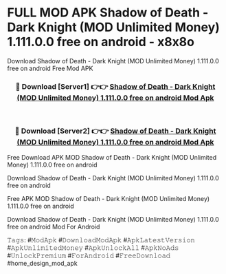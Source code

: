 # FULL MOD APK Shadow of Death - Dark Knight (MOD Unlimited Money) 1.111.0.0 free on android - x8x8o
Download Shadow of Death - Dark Knight (MOD Unlimited Money) 1.111.0.0 free on android Free Mod APK

<div align="center">
<h3>🔴 Download [Server1] 👉👉 <a href="https://apk-comot.site?title=Shadow_of_Death_-_Dark_Knight_(MOD_Unlimited_Money)_1.111.0.0_free_on_android">Shadow of Death - Dark Knight (MOD Unlimited Money) 1.111.0.0 free on android Mod Apk</a></h3><br>

<h3>🔴 Download [Server2] 👉👉 <a href="https://apk-comot.site?title=Shadow_of_Death_-_Dark_Knight_(MOD_Unlimited_Money)_1.111.0.0_free_on_android">Shadow of Death - Dark Knight (MOD Unlimited Money) 1.111.0.0 free on android Mod Apk</a></h3>
</div>


Free Download APK MOD Shadow of Death - Dark Knight (MOD Unlimited Money) 1.111.0.0 free on android

Download Shadow of Death - Dark Knight (MOD Unlimited Money) 1.111.0.0 free on android 

Free APK MOD Shadow of Death - Dark Knight (MOD Unlimited Money) 1.111.0.0 free on android 

Download Shadow of Death - Dark Knight (MOD Unlimited Money) 1.111.0.0 free on android Mod For Android

𝚃𝚊𝚐𝚜: #𝙼𝚘𝚍𝙰𝚙𝚔 #𝙳𝚘𝚠𝚗𝚕𝚘𝚊𝚍𝙼𝚘𝚍𝙰𝚙𝚔 #𝙰𝚙𝚔𝙻𝚊𝚝𝚎𝚜𝚝𝚅𝚎𝚛𝚜𝚒𝚘𝚗 #𝙰𝚙𝚔𝚄𝚗𝚕𝚒𝚖𝚒𝚝𝚎𝚍𝙼𝚘𝚗𝚎𝚢 #𝙰𝚙𝚔𝚄𝚗𝚕𝚘𝚌𝚔𝙰𝚕𝚕 #𝙰𝚙𝚔𝙽𝚘𝙰𝚍𝚜 #𝚄𝚗𝚕𝚘𝚌𝚔𝙿𝚛𝚎𝚖𝚒𝚞𝚖 #𝙵𝚘𝚛𝙰𝚗𝚍𝚛𝚘𝚒𝚍 #𝙵𝚛𝚎𝚎𝙳𝚘𝚠𝚗𝚕𝚘𝚊𝚍 #home_design_mod_apk